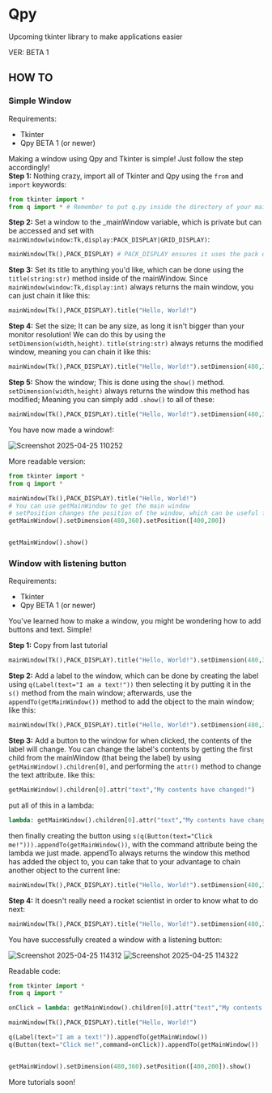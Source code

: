 # Qpy
Upcoming tkinter library to make applications easier

VER: BETA 1

## HOW TO
### Simple Window
Requirements:
- Tkinter
- Qpy BETA 1 (or newer)

Making a window using Qpy and Tkinter is simple! Just follow the step accordingly!</br>
**Step 1:** Nothing crazy, import all of Tkinter and Qpy using the `from` and `import` keywords:
```py
from tkinter import *
from q import * # Remember to put q.py inside the directory of your main app.
```
**Step 2:** Set a window to the _mainWindow variable, which is private but can be accessed and set with `mainWindow(window:Tk,display:PACK_DISPLAY|GRID_DISPLAY)`:
```py
mainWindow(Tk(),PACK_DISPLAY) # PACK_DISPLAY ensures it uses the pack display, and not another
```
**Step 3:** Set its title to anything you'd like, which can be done using the `title(string:str)` method inside of the mainWindow. Since `mainWindow(window:Tk,display:int)` always returns the main window, you can just chain it like this:
```py
mainWindow(Tk(),PACK_DISPLAY).title("Hello, World!")
```
**Step 4:** Set the size; It can be any size, as long it isn't bigger than your monitor resolution! We can do this by using the `setDimension(width,height)`. `title(string:str)` always returns the modified window, meaning you can chain it like this:
```py
mainWindow(Tk(),PACK_DISPLAY).title("Hello, World!").setDimension(480,360)
```
**Step 5:** Show the window; This is done using the `show()` method. `setDimension(width,height)` always returns the window this method has modified; Meaning you can simply add `.show()` to all of these:
```py
mainWindow(Tk(),PACK_DISPLAY).title("Hello, World!").setDimension(480,360).show()
```
You have now made a window!:

![Screenshot 2025-04-25 110252](https://github.com/user-attachments/assets/5ab2793b-7cf2-4dc5-b2db-4d80afa07b8c)

More readable version:
```py
from tkinter import *
from q import *

mainWindow(Tk(),PACK_DISPLAY).title("Hello, World!")
# You can use getMainWindow to get the main window
# setPosition changes the position of the window, which can be useful for centering windows
getMainWindow().setDimension(480,360).setPosition([400,200])


getMainWindow().show()
```
### Window with listening button
Requirements:
- Tkinter
- Qpy BETA 1 (or newer)

You've learned how to make a window, you might be wondering how to add buttons and text. Simple!

**Step 1:** Copy from last tutorial
```py
mainWindow(Tk(),PACK_DISPLAY).title("Hello, World!").setDimension(480,360).setPosition([400,200])
```
**Step 2:** Add a label to the window, which can be done by creating the label using `q(Label(text="I am a text!"))` then selecting it by putting it in the `s()` method from the main window; afterwards, use the `appendTo(getMainWindow())` method to add the object to the main window; like this:
```py
mainWindow(Tk(),PACK_DISPLAY).title("Hello, World!").setDimension(480,360).setPosition([400,200]).s(q(Label(text="I am a text!"))).appendTo(getMainWindow())
```
**Step 3:** Add a button to the window for when clicked, the contents of the label will change. You can change the label's contents by getting the first child from the mainWindow (that being the label) by using `getMainWindow().children[0]`, and performing the `attr()` method to change the text attribute. like this:
```py
getMainWindow().children[0].attr("text","My contents have changed!")
```
put all of this in a lambda:
```py
lambda: getMainWindow().children[0].attr("text","My contents have changed!")
```
then finally creating the button using `s(q(Button(text="Click me!"))).appendTo(getMainWindow())`, with the command attribute being the lambda we just made. appendTo always returns the window this method has added the object to, you can take that to your advantage to chain another object to the current line:
```py
mainWindow(Tk(),PACK_DISPLAY).title("Hello, World!").setDimension(480,360).setPosition([400,200]).s(q(Label(text="I am a text!"))).appendTo(getMainWindow()).s(q(Button(text="Click me!",command=lambda: getMainWindow().children[0].attr("text","My contents have changed!")))).appendTo(getMainWindow())
```
**Step 4:** It doesn't really need a rocket scientist in order to know what to do next:
```py
mainWindow(Tk(),PACK_DISPLAY).title("Hello, World!").setDimension(480,360).setPosition([400,200]).s(q(Label(text="I am a text!"))).appendTo(getMainWindow()).s(q(Button(text="Click me!",command=lambda: getMainWindow().children[0].attr("text","My contents have changed!")))).appendTo(getMainWindow()).show()
```
You have successfully created a window with a listening button:

![Screenshot 2025-04-25 114312](https://github.com/user-attachments/assets/cf24bb56-a5bf-47b6-b9aa-162e3d149855)
![Screenshot 2025-04-25 114322](https://github.com/user-attachments/assets/46de99b0-53c3-4ac7-a420-2d363bad7ad0)

Readable code:
```py
from tkinter import *
from q import *

onClick = lambda: getMainWindow().children[0].attr("text","My contents have changed!")

mainWindow(Tk(),PACK_DISPLAY).title("Hello, World!")

q(Label(text="I am a text!")).appendTo(getMainWindow())
q(Button(text="Click me!",command=onClick)).appendTo(getMainWindow())


getMainWindow().setDimension(480,360).setPosition([400,200]).show()
```

More tutorials soon!
